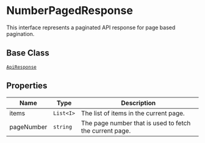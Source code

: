 
# NumberPagedResponse

This interface represents a paginated API response for page based pagination.

## Base Class

[`ApiResponse`](../doc/api-response.md)

## Properties

| Name | Type | Description |
|  --- | --- | --- |
| items | `List<I>` | The list of items in the current page. |
| pageNumber | `string` | The page number that is used to fetch the current page. |

